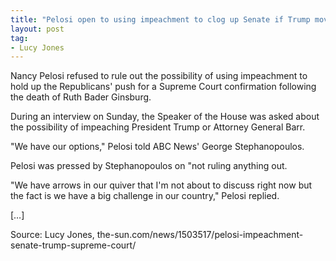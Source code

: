 ```yaml
---
title: "Pelosi open to using impeachment to clog up Senate if Trump moves to fill Supreme Court seat"
layout: post
tag:
- Lucy Jones
---
```


Nancy Pelosi refused to rule out the possibility of using impeachment to hold up the Republicans' push for a Supreme Court confirmation following the death of Ruth Bader Ginsburg.

During an interview on Sunday, the Speaker of the House was asked about the possibility of impeaching President Trump or Attorney General Barr.

"We have our options," Pelosi told ABC News' George Stephanopoulos.

Pelosi was pressed by Stephanopoulos on "not ruling anything out.

"We have arrows in our quiver that I'm not about to discuss right now but the fact is we have a big challenge in our country," Pelosi replied.

[…]

Source: Lucy Jones, the-sun.com/news/1503517/pelosi-impeachment-senate-trump-supreme-court/
